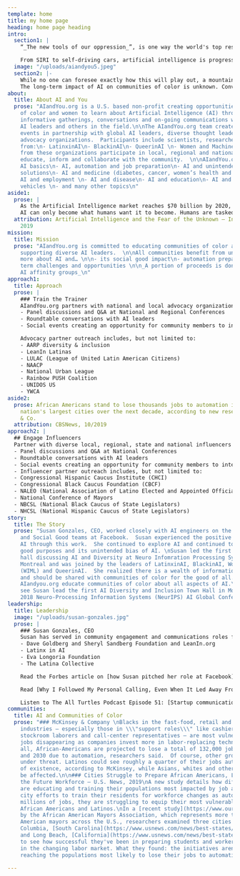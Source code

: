```yaml
---
template: home
title: my home page
heading: home page heading
intro:
  section1: |
    “_The new tools of our oppression_”, is one way the world's top researchers and industry leaders have described the threat that artificial intelligence poses to humankind.

    From SIRI to self-driving cars, artificial intelligence is progressing rapidly. Will communities of color be prepared for AI related opportunities and challenges impacting their neighborhoods?
  image: "/uploads/aiandyou5.jpeg"
  section2: |-
    While no one can foresee exactly how this will play out, a mountain of evidence suggests that just like during past technological leaps, the fears —though realistic — can be managed through education and dialogue.
    The long-term impact of AI on communities of color is unknown. Conversations about AI are absent in the communities most directly affected by automation and other AI tools.
about:
  title: About AI and You
  prose: "AIandYou.org is a U.S. based non-profit creating opportunities for communities
    of color and women to learn about Artificial Intelligence (AI) through local outreach,
    informative gatherings, conversations and on-going communications with diverse
    AI leaders and others in the field.\n\nThe AIandYou.org team creates AI educational
    events in partnership with global AI leaders, diverse thought leaders and community
    advocacy organizations.  Participants include scientists, researchers and engineers
    from:\n- LatinxinAI\n- BlackinAI\n- QueerinAI \n- Women and Machine Learning (WIML)\n\nLeaders
    from these organizations participate in local, regional and national events to
    educate, inform and collaborate with the community.  \n\nAIandYou.org topics include:\n-
    AI basics\n- AI, automation and job preparation\n- AI and unintended bias and
    solutions\n- AI and medicine (diabetes, cancer, women’s health and others)\n-
    AI and employment \n- AI and disease\n- AI and education\n- AI and autonomous
    vehicles \n- and many other topics\n"
aside1:
  prose: |
    As the Artificial Intelligence market reaches $70 billion by 2020, humans' fear is in the rise. Why do humans fear AI?
    AI can only become what humans want it to become. Humans are tasked with coding into their AI creations. If the mass population is becoming anxious about AI this is due to fear of the unknown. It is also perhaps due to too little information available out there on the benefits that AI brings in order to balance with those believing AI will destroy society.
  attribution: Artificial Intelligence and the Fear of the Unknown – Interesting Engineer,
    2019
mission:
  title: Mission
  prose: "AIandYou.org is committed to educating communities of color about AI and
    supporting diverse AI leaders.  \n\nAll communities benefit from understanding
    more about AI and… \n\n- its social good impact\n- automation preparation\n- long
    term challenges and opportunities \n\n_A portion of proceeds is donated to participating
    AI affinity groups_\n"
approach1:
  title: Approach
  prose: |
    ### Train the Trainer
    AIandYou.org partners with national and local advocacy organizations to create community events including, but not limited to:
    - Panel discussions and Q&A at National and Regional Conferences
    - Roundtable conversations with AI leaders
    - Social events creating an opportunity for community members to interact with AI leaders from throughout the world.

    Advocacy partner outreach includes, but not limited to:
    - AARP diversity & inclusion
    - LeanIn Latinas
    - LULAC (League of United Latin American Citizens)
    - NAACP
    - National Urban League
    - Rainbow PUSH Coalition
    - UNIDOS US
    - YWCA
aside2:
  prose: African Americans stand to lose thousands jobs to automation in some of the
    nation's largest cities over the next decade, according to new research from McKinsey
    & Co.
  attribution: CBSNews, 10/2019
approach2: |
  ## Engage Influencers
  Partner with diverse local, regional, state and national influencers to host a discussion and networking events with thought leaders, influencers and related staff members.  Events could include, but not limited to:
  - Panel discussions and Q&A at National Conferences
  - Roundtable conversations with AI leaders
  - Social events creating an opportunity for community members to interact with AI leaders from throughout the world.
  - Influencer partner outreach includes, but not limited to:
  - Congressional Hispanic Caucus Institute (CHCI)
  - Congressional Black Caucus Foundation (CBCF)
  - NALEO (National Association of Latino Elected and Appointed Officials)
  - National Conference of Mayors
  - NBCSL (National Black Caucus of State Legislators)
  - NHCSL (National Hispanic Caucus of State Legislators)
story:
  title: The Story
  prose: "Susan Gonzales, CEO, worked closely with AI engineers on the Accessibility
    and Social Good teams at Facebook.  Susan experienced the positive outcomes of
    AI through this work.  She continued to explore AI and continued to see its social
    good purposes and its unintended bias of AI. \nSusan led the first global town
    hall discussing AI and Diversity at Neuro Infomration Processing Systems (NeurIPS)
    Montreal and was joined by the leaders of LatinxinAI, BlackinAI, WomeninMachineLearning
    (WIML) and QueerinAI.  She realized there is a wealth of information about AI
    and should be shared with communities of color for the good of all.  Susan launched
    AIandyou.org educate communities of color about all aspects of AI.\nClick [here](https://www.facebook.com/nipsfoundation/videos/284660435523814/) to
    see Susan lead the first AI Diversity and Inclusion Town Hall in Montreal at the
    2018 Neuro-Processing Information Systems (NeurIPS) AI Global Conference\n"
leadership:
  title: Leadership
  image: "/uploads/susan-gonzales.jpg"
  prose: |
    ### Susan Gonzales, CEO
    Susan has served in community engagement and communications roles for companies and public relations firms. She has served as a community representative and spokesperson for organizations including Facebook, Comcast, Levi Strauss & Co.  Susan has been responsible for creating community outreach teams and investing in the community.  She is known as a leader in the Latinx community based on her work in Washington, D.C. and Silicon Valley.  Susan is an outdoor enthusiast and lives in the Bay Area of California. She currently serves as Advisor Board Member to:
    - Dave Goldberg and Sheryl Sandberg Foundation and LeanIn.org
    - Latinx in AI
    - Eva Longoria Foundation
    - The Latina Collective

    Read the Forbes article on [how Susan pitched her role at Facebook](https://www.forbes.com/sites/viviannunez/2019/04/23/susan-gonzales-on-how-she-pitched-her-role-at-facebook-and-why-shes-now-focusing-on-diversity-in-ai-latina/#3aad93b21536)

    Read [Why I Followed My Personal Calling, Even When It Led Away From A Great Job](https://www.huffpost.com/entry/leaving-a-great-job_b_12592768) to learn about Susan's motivation.

    Listen to The All Turtles Podcast Episode 51: [Startup communication and outreach with Susan Gonzales](https://www.all-turtles.com/podcast/the-all-turtles-podcast-episode-51-startup-communication-and-outreach-with-susan-gonzales/)
communities:
  title: AI and Communities of Color
  prose: "### McKinsey & Company \nBlacks in the fast-food, retail and customer-service
    industries — especially those in \\\"support roles\\\" like cashiers, office clerks,
    stockroom laborers and call-center representatives — are most vulnerable to their
    jobs disappearing as companies invest more in labor-replacing technologies. In
    all, African-Americans are projected to lose a total of 132,000 jobs between now
    and 2030 due to automation, researchers said.  Of course, other groups are also
    under threat. Latinos could see roughly a quarter of their jobs automated out
    of existence, according to McKinsey, while Asians, whites and others will also
    be affected.\n\n### Cities Struggle to Prepare African Americans, Latinos for
    the Future Workforce – U.S. News, 2019\nA new study details how different cities
    are educating and training their populations most impacted by job automation.\nDespite
    city efforts to train their residents for workforce changes as automation threatens
    millions of jobs, they are struggling to equip their most vulnerable populations:
    African Americans and Latinos.\nIn a [recent study](https://www.ourmayors.org/Resources/Future-of-Work-Initiative) released
    by the African American Mayors Association, which represents more than 500 African
    American mayors across the U.S., researchers examined three cities – Gary, [Indiana](https://www.usnews.com/news/best-states/indiana);
    Columbia, [South Carolina](https://www.usnews.com/news/best-states/south-carolina);
    and Long Beach, [California](https://www.usnews.com/news/best-states/california) –
    to see how successful they've been in preparing students and workers to succeed
    in the changing labor market. What they found: the initiatives aren't effectively
    reaching the populations most likely to lose their jobs to automation.\n"

---
```

